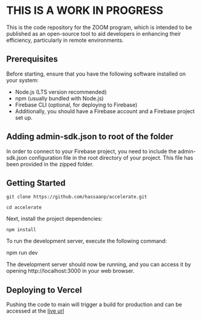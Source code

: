 # THIS IS A WORK IN PROGRESS

This is the code repository for the ZOOM program, which is intended to be published as an open-source tool to aid developers in enhancing their efficiency, particularly in remote environments.

## Prerequisites

Before starting, ensure that you have the following software installed on your system:

- Node.js (LTS version recommended)
- npm (usually bundled with Node.js)
- Firebase CLI (optional, for deploying to Firebase)
- Additionally, you should have a Firebase account and a Firebase project set up.

## Adding admin-sdk.json to root of the folder

In order to connect to your Firebase project, you need to include the admin-sdk.json configuration file in the root directory of your project. This file has been provided in the zipped folder.

## Getting Started

```
git clone https://github.com/hassaanp/accelerate.git
```

```
cd accelerate
```

Next, install the project dependencies:

```
npm install
```

To run the development server, execute the following command:

npm run dev

The development server should now be running, and you can access it by opening http://localhost:3000 in your web browser.

## Deploying to Vercel

Pushing the code to main will trigger a build for production and can be accessed at the [live url](https://zoom-two-lime.vercel.app/)
